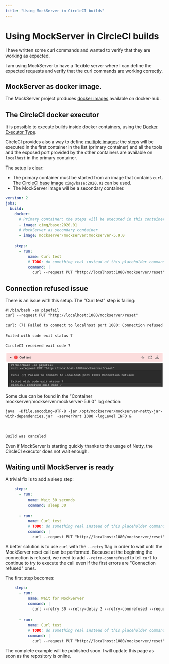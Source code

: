 ```yaml
---
title: "Using MockServer in CircleCI builds"
---
```


# Using MockServer in CircleCI builds

I have written some curl commands and wanted to verify that they are working as expected.

I am using MockServer to have a flexible server where I can define the expected requests and verify that the curl commands are working correctly.

## MockServer as docker image.

The MockServer project produces [docker images](https://www.mock-server.com/where/docker.html) available on docker-hub.

## The CircleCI docker executor

It is possible to execute builds inside docker containers, using the [Docker Executor Type](https://circleci.com/docs/2.0/executor-types/#using-docker).

CircleCI provides also a way to define [multiple images](https://circleci.com/docs/2.0/executor-types/#using-multiple-docker-images): the steps will be executed in the first container in the list (primary container) and all the tools and the exposed port provided by the other containers are available on `localhost` in the primary container.

The setup is clear: 

* The primary container must be started from an image that contains `curl`. The [CircleCI base image](https://circleci.com/docs/2.0/circleci-images/#circleci-base-image) `cimg/base:2020.01` can be used.
* The MockServer image will be a secondary container.

```yaml
version: 2
jobs:
  build:
    docker:
      # Primary container: the steps will be executed in this container
      - image: cimg/base:2020.01 
      # MockServer as secondary container
      - image: mockserver/mockserver:mockserver-5.9.0

    steps:
      - run:
          name: Curl test
          # TODO: do something real instead of this placeholder command
          command: |
            curl --request PUT "http://localhost:1080/mockserver/reset"
```

## Connection refused issue

There is an issue with this setup. The "Curl test" step is failing:

```
#!/bin/bash -eo pipefail
curl --request PUT "http://localhost:1080/mockserver/reset"

curl: (7) Failed to connect to localhost port 1080: Connection refused

Exited with code exit status 7

CircleCI received exit code 7
```

![Error in CircleCI](/images/2020-03-04-circleci-failed-step.png)


Some clue can be found in the "Container mockserver/mockserver:mockserver-5.9.0" log section:

```
java  -Dfile.encoding=UTF-8 -jar /opt/mockserver/mockserver-netty-jar-with-dependencies.jar  -serverPort 1080 -logLevel INFO &



Build was canceled
```

Even if MockServer is starting quickly thanks to the usage of Netty, the CircleCI executor does not wait enough.

## Waiting until MockServer is ready

A trivial fix is to add a sleep step:

```yaml
    steps:
      - run:
          name: Wait 30 seconds
          command: sleep 30

      - run:
          name: Curl test
          # TODO: do something real instead of this placeholder command
          command: |
            curl --request PUT "http://localhost:1080/mockserver/reset"
```

A better solution is to use `curl` with the `--retry` flag in order to wait until the MockServer reset call can be performed.
Because at the beginning the connection is refused, we need to add `--retry-connrefused` to tell `curl` to continue to try to execute the call even if the first errors are "Connection refused" ones.

The first step becomes:

```yaml
    steps:
      - run:
          name: Wait for MockServer
          command: |
            curl --retry 30 --retry-delay 2 --retry-connrefused --request PUT "http://localhost:1080/mockserver/reset"

      - run:
          name: Curl test
          # TODO: do something real instead of this placeholder command
          command: |
            curl --request PUT "http://localhost:1080/mockserver/reset"
```

The complete example will be published soon. I will update this page as soon as the repository is online.
